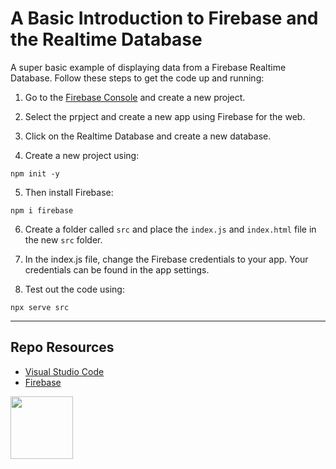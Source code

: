 # A Basic Introduction to Firebase and the Realtime Database

A super basic example of displaying data from a Firebase Realtime Database. Follow these steps to get the code up and running:

1. Go to the [Firebase Console](https://console.firebase.google.com/) and create a new project. 

2. Select the prpject and create a new app using Firebase for the web.

3. Click on the Realtime Database and create a new database. 

4. Create a new project using:

```
npm init -y
```

5. Then install Firebase:

```
npm i firebase
```

6. Create a folder called ```src``` and place the ```index.js``` and ```index.html``` file in the new ```src``` folder. 

8. In the index.js file, change the Firebase credentials to your app. Your credentials can be found in the app settings. 

9. Test out the code using:

```
npx serve src
```

***

## Repo Resources

* [Visual Studio Code](https://code.visualstudio.com/)
* [Firebase](https://console.firebase.google.com/) 

<a href="https://codeadam.ca">
<img src="https://codeadam.ca/images/code-block.png" width="100">
</a>
